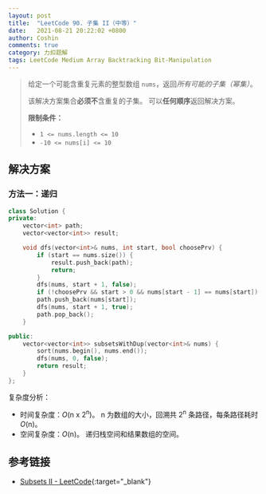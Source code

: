 ```yaml
---
layout: post
title:  "LeetCode 90. 子集 II（中等）"
date:   2021-08-21 20:22:02 +0800
author: Coshin
comments: true
category: 力扣题解
tags: LeetCode Medium Array Backtracking Bit-Manipulation
---
```

> 给定一个可能含重复元素的整型数组 `nums`，返回*所有可能的子集（幂集）*。
> 
> 该解决方案集合**必须不**含重复的子集。
> 可以**任何顺序**返回解决方案。
> 
> **限制条件：**
> 
> * `1 <= nums.length <= 10`
> * `-10 <= nums[i] <= 10`

## 解决方案

### 方法一：递归

```cpp
class Solution {
private:
    vector<int> path;
    vector<vector<int>> result;

    void dfs(vector<int>& nums, int start, bool choosePrv) {
        if (start == nums.size()) {
            result.push_back(path);
            return;
        }
        dfs(nums, start + 1, false);
        if (!choosePrv && start > 0 && nums[start - 1] == nums[start]) return;
        path.push_back(nums[start]);
        dfs(nums, start + 1, true);
        path.pop_back();
    }

public:
    vector<vector<int>> subsetsWithDup(vector<int>& nums) {
        sort(nums.begin(), nums.end());
        dfs(nums, 0, false);
        return result;
    }
};
```

复杂度分析：
* 时间复杂度：*O*(n x 2<sup>n</sup>)。
  n 为数组的大小，回溯共 2<sup>n</sup> 条路径，每条路径耗时 *O*(n)。
* 空间复杂度：*O*(n)。
  递归栈空间和结果数组的空间。

## 参考链接

* [Subsets II - LeetCode](https://leetcode.com/problems/subsets-ii/){:target="_blank"}
